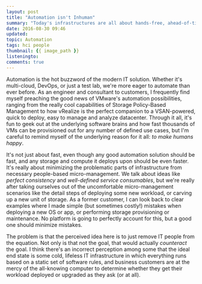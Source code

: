 ```yaml
---
layout: post
title: "Automation isn't Inhuman"
summary: "Today's infrastructures are all about hands-free, ahead-of-time automation and deployment, but that doesn't mean removing the human element from the equation."
date: 2016-08-30 09:46
updated:
topic: Automation
tags: hci people
thumbnail: {{ image_path }}
listeningto: 
comments: true
---
```

Automation is the hot buzzword of the modern IT solution. Whether it's multi-cloud, DevOps, or just a test lab, we're more eager to automate than ever before. As an engineer and consultant to customers, I frequently find myself preaching the good news of VMware's automation possibilities, ranging from the really cool capabilities of Storage Policy-Based Management to how vRealize is the perfect companion to a VSAN-powered, quick to deploy, easy to manage and analyze datacenter. Through it all, it's fun to geek out at the underlying software brains and how fast thousands of VMs can be provisioned out for any number of defined use cases, but I'm careful to remind myself of the underlying reason for it all: *to make humans happy*.

It's not just about fast, even though any good automation solution should be fast, and any storage and compute it deploys upon should be even faster. It's really about minimizing the problematic parts of infrastructure from necessary people-based micro-management. We talk about ideas like *perfect consistency* and *well-defined service consumables*, but we're really after taking ourselves out of the uncomfortable micro-management scenarios like the detail steps of deploying some new workload, or carving up a new unit of storage. As a former customer, I can look back to clear examples where I made simple (but sometimes costly!) mistakes when deploying a new OS or app, or performing storage provisioning or maintenance. No platform is going to perfectly account for this, but a good one should minimize mistakes.

The problem is that the perceived idea here is to just remove IT people from the equation. Not only is that not the goal, that would actually *counteract* the goal. I think there's an incorrect perception among some that the ideal end state is some cold, lifeless IT infrastructure in which everything runs based on a static set of software rules, and business customers are at the mercy of the all-knowing computer to determine whether they get their workload deployed or upgraded as they ask (or at all).